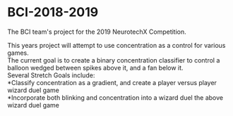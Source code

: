 # BCI-2018-2019
The BCI team's project for the 2019 NeurotechX Competition. 

This years project will attempt to use concentration as a control for various games.  
The current goal is to create a binary concentration classifier to control a balloon wedged between spikes above it, and a fan below it.  
Several Stretch Goals include:  
    *Classify concentration as a gradient, and create a player versus player wizard duel game  
    *Incorporate both blinking and concentration into a wizard duel the above wizard duel game  


